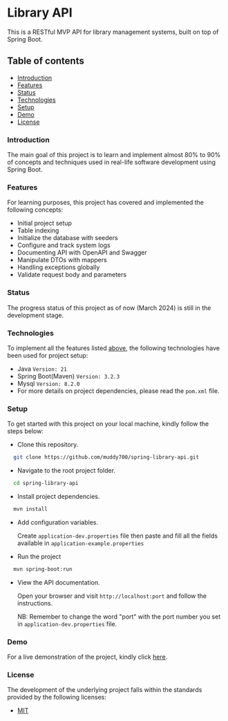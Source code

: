
# Library API

This is a RESTful MVP API for library management systems, built on top of Spring Boot.

## Table of contents

- [Introduction](#introduction)
- [Features](#features)
- [Status](#status)
- [Technologies](#technologies)
- [Setup](#setup)
- [Demo](#demo)
- [License](#license)

### Introduction

The main goal of this project is to learn and implement almost 80% to 90% of concepts and techniques used in real-life software development using Spring Boot.

### Features

For learning purposes, this project has covered and implemented the following concepts:

- Initial project setup
- Table indexing
- Initialize the database with seeders
- Configure and track system logs
- Documenting API with OpenAPI and Swagger
- Manipulate DTOs with mappers
- Handling exceptions globally
- Validate request body and parameters

### Status

The progress status of this project as of now (March 2024) is still in the development stage.

### Technologies

To implement all the features listed [above](#features), the following technologies have been used for project setup:

- Java ```Version: 21```
- Spring Boot(Maven) ```Version: 3.2.3```
- Mysql ```Version: 8.2.0```
- For more details on project dependencies, please read the ```pom.xml``` file.

### Setup

To get started with this project on your local machine, kindly follow the steps below:

- Clone this repository.

```bash
  git clone https://github.com/muddy700/spring-library-api.git
```

- Navigate to the root project folder.

```bash
  cd spring-library-api
```

- Install project dependencies.

```bash
  mvn install
```

- Add configuration variables.

    Create ```application-dev.properties``` file then paste and fill all the fields available in ```application-example.properties```

- Run the project

```bash
  mvn spring-boot:run 
```

- View the API documentation.

    Open your browser and visit ```http://localhost:port``` and follow the instructions.
  
    NB: Remember to change the word "port" with the port number you set in ```application-dev.properties``` file.

### Demo

For a live demonstration of the project, kindly click [here](https://id.heroku.com/login).

### License

The development of the underlying project falls within the standards provided by the following licenses:

- [MIT](https://choosealicense.com/licenses/mit/)
